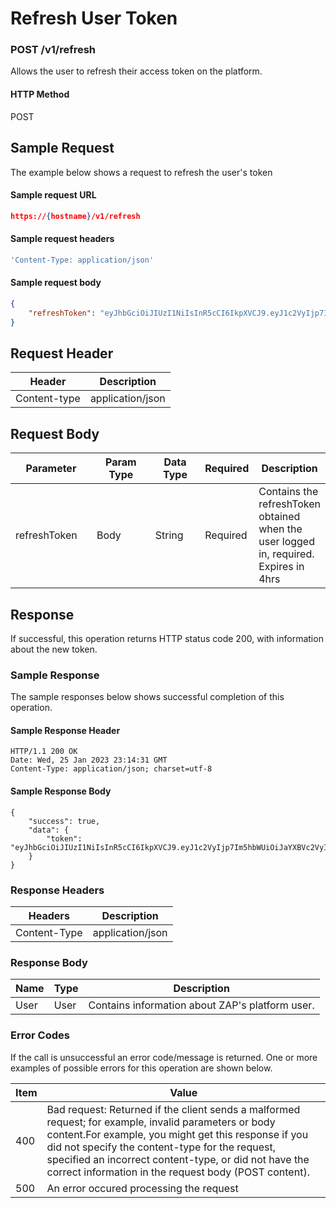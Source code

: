 # Refresh User Token

### POST /v1/refresh <a href="#top" id="top"></a>

Allows the user to refresh their access token on the platform.

#### HTTP Method <a href="#top" id="top"></a>

POST

## Sample Request <a href="#samplerequest" id="samplerequest"></a>

The example below shows a request to refresh the user's token

#### **Sample request** URL <a href="#top" id="top"></a>

```json
https://{hostname}/v1/refresh
```

#### **Sample request headers** <a href="#top" id="top"></a>

```javascript
'Content-Type: application/json'
```

#### &#x20;**Sample request body** <a href="#top" id="top"></a>

```json
{
    "refreshToken": "eyJhbGciOiJIUzI1NiIsInR5cCI6IkpXVCJ9.eyJ1c2VyIjp7Im5hbWUiOiJaYXBVc2VyIiwiZW1haWwiOiJ1c2VyQHphcC5jb20iLCJyb2xlSWQiOiI2M2ZjOTg5ODlmZmI2M2NmNWNkZDA1ODciLCJpUEFkZHJlc3MiOlsiOjoxIl0sImVtYWlsVmVyaWZpZWQiOmZhbHNlLCJjcmVhdGVkQXQiOiIyMDIzLTAyLTI3VDE2OjU3OjA1LjkxM1oiLCJ1cGRhdGVkQXQiOiIyMDIzLTAyLTI3VDE3OjA0OjEyLjIwMloiLCJkZWxldGVkQXQiOiIyMDIzLTAyLTI3VDE3OjA0OjEyLjE5OFoiLCJpZCI6IjYzZmNlMGUxOGI4ZGQ0ZTE2M2QwNmQ1YyJ9LCJpYXQiOjE2Nzc1MjA0MTYsImV4cCI6MTY3NzYwNjgxNn0.aRc7ihhVdZXRIGQtGHGjBhtXbkT_fcyZTd6oUFNz2vM"
}
```

## Request Header <a href="#samplerequest" id="samplerequest"></a>

| Header       | Description      |
| ------------ | ---------------- |
| Content-type | application/json |

## Request Body <a href="#samplerequest" id="samplerequest"></a>

<table><thead><tr><th width="159">Parameter</th><th width="162">Param Type</th><th width="119">Data Type</th><th>Required</th><th>Description</th></tr></thead><tbody><tr><td>refreshToken</td><td>Body</td><td>String</td><td>Required</td><td>Contains the refreshToken obtained when the user logged in, required. Expires in 4hrs</td></tr></tbody></table>

## Response <a href="#samplerequest" id="samplerequest"></a>

If successful, this operation returns HTTP status code 200, with information about the new token.

### Sample Response <a href="#samplerequest" id="samplerequest"></a>

The sample responses below shows successful completion of this operation.

#### **Sample** Response Header <a href="#top" id="top"></a>

```
HTTP/1.1 200 OK
Date: Wed, 25 Jan 2023 23:14:31 GMT
Content-Type: application/json; charset=utf-8
```

#### **Sample** Response Body <a href="#top" id="top"></a>

```
{
    "success": true,
    "data": {
        "token": "eyJhbGciOiJIUzI1NiIsInR5cCI6IkpXVCJ9.eyJ1c2VyIjp7Im5hbWUiOiJaYXBVc2VyIiwiZW1haWwiOiJ1c2VyQHphcC5jb20iLCJyb2xlSWQiOiI2M2ZjOTg5ODlmZmI2M2NmNWNkZDA1ODciLCJpUEFkZHJlc3MiOlsiOjoxIl0sImVtYWlsVmVyaWZpZWQiOmZhbHNlLCJjcmVhdGVkQXQiOiIyMDIzLTAyLTI3VDE2OjU3OjA1LjkxM1oiLCJ1cGRhdGVkQXQiOiIyMDIzLTAyLTI3VDE3OjA0OjEyLjIwMloiLCJkZWxldGVkQXQiOiIyMDIzLTAyLTI3VDE3OjA0OjEyLjE5OFoiLCJpZCI6IjYzZmNlMGUxOGI4ZGQ0ZTE2M2QwNmQ1YyJ9LCJpYXQiOjE2Nzc1MjA0MTYsImV4cCI6MTY3NzYwNjgxNn0.aRc7ihhVdZXRIGQtGHGjBhtXbkT_fcyZTd6oUFNz2vM"
    }
}
```

### Response Headers <a href="#samplerequest" id="samplerequest"></a>

| Headers      | Description      |
| ------------ | ---------------- |
| Content-Type | application/json |

### Response Body <a href="#samplerequest" id="samplerequest"></a>

| Name | Type | Description                                     |
| ---- | ---- | ----------------------------------------------- |
| User | User | Contains information about ZAP's platform user. |

### Error Codes <a href="#samplerequest" id="samplerequest"></a>

If the call is unsuccessful an error code/message is returned. One or more examples of possible errors for this operation are shown below.

| Item | Value                                                                                                                                                                                                                                                                                                                             |
| ---- | --------------------------------------------------------------------------------------------------------------------------------------------------------------------------------------------------------------------------------------------------------------------------------------------------------------------------------- |
| 400  | Bad request: Returned if the client sends a malformed request; for example, invalid parameters or body content.For example, you might get this response if you did not specify the content-type for the request, specified an incorrect content-type, or did not have the correct information in the request body (POST content). |
| 500  | An error occured processing the request                                                                                                                                                                                                                                                                                           |

